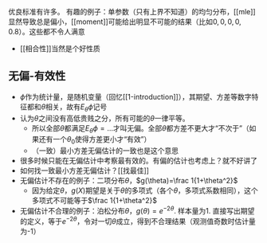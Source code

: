 优良标准有许多。
有趣的例子：单参数（只有上界不知道）的均匀分布，[[mle]]显然导致总是偏小，[[moment]]可能给出明显不可能的结果（比如$0,0,0,0,0.8$）。这些都不令人满意
- [[相合性]]当然是个好性质
## 无偏-有效性
- $\phi$作为统计量，是随机变量（回忆[[1-introduction]]），其期望、方差等数字特征都和$\theta$相关，故有$E_\theta \phi$记号
- 认为$\theta$之间没有高低贵贱之分，所有可能的$\theta$一律平等。
  - 所以全部$\theta$都满足$E_\theta\phi=...$才叫无偏。全部$\theta$都方差不更大才“不次于”（如果还有一个$\theta_0$使得方差更小才“有效”）
  - （一致）最小方差无偏估计的一致也是这个意思
- 很多时候只能在无偏估计中考察最有效的。有偏的估计也考虑上？就不好讲了
- 如何找一致最小方差无偏估计？[[找最佳]]
- 无偏估计不存在的例子：二项分布$\theta$，$g(\theta)=\frac 1{1+\theta^2}$
  - 因为给定$\theta$，$g(X)$期望是关于$\theta$的多项式（各个$\theta$，多项式系数相同），这个多项式不可能等于$\frac 1{1+\theta^2}$
- 无偏估计不合理的例子：泊松分布$\theta$，$g(\theta)=e^{-2\theta}$. 样本量为1. 直接写出期望的定义，等于$e^{-2\theta}$，令对一切$\theta$成立，得到不合理结果（观测值奇数时估计量为-1）